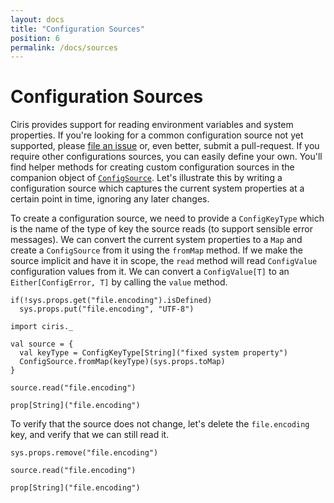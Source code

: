 ```yaml
---
layout: docs
title: "Configuration Sources"
position: 6
permalink: /docs/sources
---
```


# Configuration Sources
Ciris provides support for reading environment variables and system properties. If you're looking for a common configuration source not yet supported, please [file an issue](https://github.com/vlovgr/ciris/issues/new) or, even better, submit a pull-request. If you require other configurations sources, you can easily define your own. You'll find helper methods for creating custom configuration sources in the companion object of [`ConfigSource`](https://cir.is/api/ciris/ConfigSource$.html). Let's illustrate this by writing a configuration source which captures the current system properties at a certain point in time, ignoring any later changes.

To create a configuration source, we need to provide a `ConfigKeyType` which is the name of the type of key the source reads (to support sensible error messages). We can convert the current system properties to a `Map` and create a `ConfigSource` from it using the `fromMap` method. If we make the source implicit and have it in scope, the `read` method will read `ConfigValue` configuration values from it. We can convert a `ConfigValue[T]` to an `Either[ConfigError, T]` by calling the `value` method.

```tut:invisible
if(!sys.props.get("file.encoding").isDefined)
  sys.props.put("file.encoding", "UTF-8")
```

```tut:book
import ciris._

val source = {
  val keyType = ConfigKeyType[String]("fixed system property")
  ConfigSource.fromMap(keyType)(sys.props.toMap)
}

source.read("file.encoding")

prop[String]("file.encoding")
```

To verify that the source does not change, let's delete the `file.encoding` key, and verify that we can still read it.

```tut:book
sys.props.remove("file.encoding")

source.read("file.encoding")

prop[String]("file.encoding")
```
